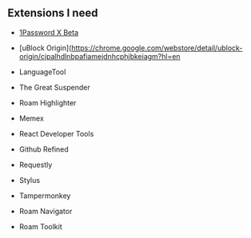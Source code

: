 
## Extensions I need 
 - [1Password X Beta](https://chrome.google.com/webstore/detail/1password-x-beta-%E2%80%93-passwo/khgocmkkpikpnmmkgmdnfckapcdkgfaf?hl=en)
 - [uBlock Origin](https://chrome.google.com/webstore/detail/ublock-origin/cjpalhdlnbpafiamejdnhcphjbkeiagm?hl=en
 - LanguageTool
 - The Great Suspender
 - Roam Highlighter
 - Memex
 - React Developer Tools
 - Github Refined
 - Requestly
 
 - Stylus
 - Tampermonkey
 - Roam Navigator
 - Roam Toolkit
